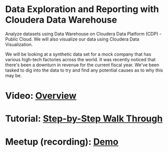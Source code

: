 # Data Exploration and Reporting with Cloudera Data Warehouse

Analyze datasets using Data Warehouse on Cloudera Data Platform (CDP) - Public Cloud. We will also visualize our data using Cloudera Data Visualization.

We will be looking at a synthetic data set for a mock company that has various high-tech factories across the world. It was recently noticed that there's been a downturn in revenue for the current fiscal year. We've been tasked to dig into the data to try and find any potential causes as to why this may be.

# Video: [Overview](https://bcove.video/3kTAkCC)

# Tutorial: [Step-by-Step Walk Through](https://www.cloudera.com/tutorials/data-exploration-and-reporting-with-cdw.html?utm_source=mktg-community&utm_medium=github)

# Meetup (recording): [Demo](https://www.youtube.com/watch?v=0w7s5gjtOz0&ab_channel=Cloudera%2CInc.)
